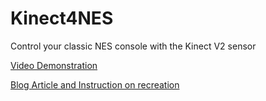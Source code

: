 Kinect4NES
==========

Control your classic NES console with the Kinect V2 sensor

[Video Demonstration](http://1drv.ms/1pfoOyt)

[Blog Article and Instruction on recreation](http://pjdecarlo.com/2014/10/kinect4nes-control-your-classic-nes-with-the-power-of-kinect-v2.html)
